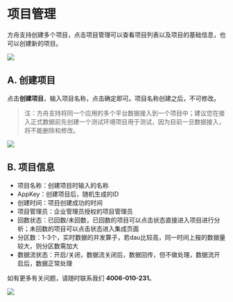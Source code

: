 # 项目管理

方舟支持创建多个项目，点击项目管理可以查看项目列表以及项目的基础信息，也可以创建新的项目。

![ ](https://imguserradar.analysys.cn/fangzhou/img/2018/12/201812181744429971.png)

## A. 创建项目

点击**创建项目**，输入项目名称，点击确定即可。项目名称创建之后，不可修改。

> 注：方舟支持将同一个应用的多个平台数据接入到一个项目中；建议您在接入正式数据前先创建一个测试环境项目用于测试，因为目前一旦数据接入，将不能删除和修改。

![ ](https://imguserradar.analysys.cn/fangzhou/img/2018/12/201812181746225329.png)

## B. 项目信息

* 项目名称：创建项目时输入的名称
* AppKey：创建项目后，随机生成的ID
* 创建时间：项目创建成功的时间
* 项目管理员：企业管理员授权的项目管理员
* 回数状态：已回数/未回数，已回数的项目可以点击状态直接进入项目进行分析；未回数的项目可以点击状态进入集成页面
* 分区数：1-3个，实时数据的并发算子，若dau比较高，同一时间上报的数据量较大，则分区数需加大
* 数据流状态：开启/关闭，数据流关闭后，数据回传，但不做处理，数据流开启后，数据正常处理

如有更多有关问题，请随时联系我们 **4006-010-231**。

[![ ](https://imguserradar.analysys.cn/fangzhou/img/2019/01/201901151711159657.jpeg)](https://ark.analysys.cn/view/sign/signup.html?campaign_id=2111486795&utm_campaign=文档注册&utm_medium=自媒体&utm_source=文档&utm_content=&utm_term=)

